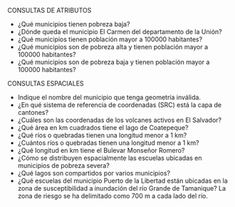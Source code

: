 CONSULTAS DE ATRIBUTOS
* ¿Qué municipios tienen pobreza baja?
* ¿Dónde queda el municipio El Carmen del departamento de la Unión?
* ¿Qué municipios tienen población mayor a 100000 habitantes?
* ¿Qué municipios son de pobreza alta y tienen población mayor a 100000 habitantes?
* ¿Qué municipios son de pobreza baja y tienen población mayor a 100000 habitantes?

CONSULTAS ESPACIALES
* Indique el nombre del municipio que tenga geometría inválida.
* ¿En qué sistema de referencia de coordenadas (SRC) está la capa de cantones?
* ¿Cuáles son las coordenadas de los volcanes activos en El Salvador?
* ¿Qué área en km cuadrados tiene el lago de Coatepeque?
* ¿Qué ríos o quebradas tienen una longitud menor a 1 km?
* ¿Cuántos ríos o quebradas tienen una longitud menor a 1 km?
* ¿Qué longitud en km tiene el Bulevar Monseñor Romero?
* ¿Cómo se distribuyen espacialmente las escuelas ubicadas en municipios de pobreza severa?
* ¿Qué lagos son compartidos por varios municipios?
* ¿Qué escuelas del municipio Puerto de la Libertad están ubicadas en la zona de susceptibilidad a inundación del río Grande de Tamanique? La zona de riesgo se ha delimitado como 700 m a cada lado del río.

